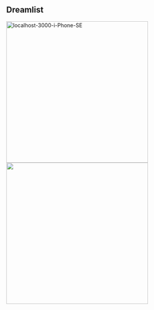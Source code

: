 ## Dreamlist
<p float="left">
<img src="https://i.ibb.co/xD0sBLc/localhost-3000-i-Phone-SE.png" alt="localhost-3000-i-Phone-SE" width="375"/>
<img src="https://i.ibb.co/wdJ19rv/localhost-3000-type-Personal-task-place-time-i-Phone-SE.png" width="375">
</p>
